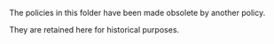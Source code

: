 The policies in this folder have been made obsolete by another policy.

They are retained here for historical purposes.
